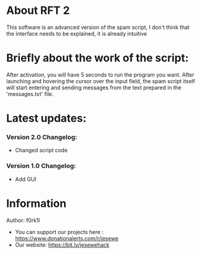 # About RFT 2
This software is an advanced version of the spam script, I don't think that the interface needs to be explained, it is already intuitive

# Briefly about the work of the script:

After activation, you will have 5 seconds to run the program you want. After launching and hovering the cursor over the input field, the spam script itself will start entering and sending messages from the text prepared in the 'messages.txt' file. 

# Latest updates:
### Version 2.0 Changelog:
- Changed script code
### Version 1.0 Changelog:
- Add GUI

# Information
Author: f0rk1l
- You can support our projects here : https://www.donationalerts.com/r/jesewe
- Our website: https://bit.ly/jesewehack

